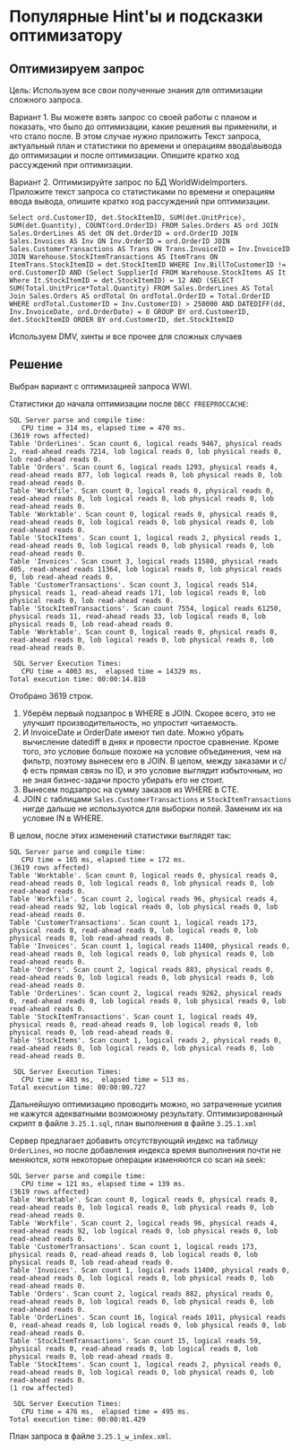 # Популярные Hint'ы и подсказки оптимизатору

## Оптимизируем запрос

Цель: Используем все свои полученные знания для оптимизации сложного запроса.

Вариант 1. Вы можете взять запрос со своей работы с планом и показать, что было до оптимизации,
какие решения вы применили, и что стало после. В этом случае нужно приложить Текст запроса,
актуальный план и статистики по времени и операциям ввода\вывода до оптимизации и после оптимизации.
Опишите кратко ход рассуждений при оптимизации.

Вариант 2. Оптимизируйте запрос по БД WorldWideImporters. Приложите текст запроса со статистиками
по времени и операциям ввода вывода, опишите кратко ход рассуждений при оптимизации.
```
Select ord.CustomerID, det.StockItemID, SUM(det.UnitPrice), SUM(det.Quantity), COUNT(ord.OrderID) FROM Sales.Orders AS ord JOIN Sales.OrderLines AS det ON det.OrderID = ord.OrderID JOIN Sales.Invoices AS Inv ON Inv.OrderID = ord.OrderID JOIN Sales.CustomerTransactions AS Trans ON Trans.InvoiceID = Inv.InvoiceID JOIN Warehouse.StockItemTransactions AS ItemTrans ON ItemTrans.StockItemID = det.StockItemID WHERE Inv.BillToCustomerID != ord.CustomerID AND (Select SupplierId FROM Warehouse.StockItems AS It Where It.StockItemID = det.StockItemID) = 12 AND (SELECT SUM(Total.UnitPrice*Total.Quantity) FROM Sales.OrderLines AS Total Join Sales.Orders AS ordTotal On ordTotal.OrderID = Total.OrderID WHERE ordTotal.CustomerID = Inv.CustomerID) > 250000 AND DATEDIFF(dd, Inv.InvoiceDate, ord.OrderDate) = 0 GROUP BY ord.CustomerID, det.StockItemID ORDER BY ord.CustomerID, det.StockItemID
```

Используем DMV, хинты и все прочее для сложных случаев

## Решение

Выбран вариант с оптимизацией запроса WWI.

Статистики до начала оптимизации после `DBCC FREEPROCCACHE`:

```
SQL Server parse and compile time:
   CPU time = 314 ms, elapsed time = 470 ms.
(3619 rows affected)
Table 'OrderLines'. Scan count 6, logical reads 9467, physical reads 2, read-ahead reads 7214, lob logical reads 0, lob physical reads 0, lob read-ahead reads 0.
Table 'Orders'. Scan count 6, logical reads 1293, physical reads 4, read-ahead reads 877, lob logical reads 0, lob physical reads 0, lob read-ahead reads 0.
Table 'Workfile'. Scan count 0, logical reads 0, physical reads 0, read-ahead reads 0, lob logical reads 0, lob physical reads 0, lob read-ahead reads 0.
Table 'Worktable'. Scan count 0, logical reads 0, physical reads 0, read-ahead reads 0, lob logical reads 0, lob physical reads 0, lob read-ahead reads 0.
Table 'StockItems'. Scan count 1, logical reads 2, physical reads 1, read-ahead reads 0, lob logical reads 0, lob physical reads 0, lob read-ahead reads 0.
Table 'Invoices'. Scan count 3, logical reads 11580, physical reads 405, read-ahead reads 11364, lob logical reads 0, lob physical reads 0, lob read-ahead reads 0.
Table 'CustomerTransactions'. Scan count 3, logical reads 514, physical reads 1, read-ahead reads 171, lob logical reads 0, lob physical reads 0, lob read-ahead reads 0.
Table 'StockItemTransactions'. Scan count 7554, logical reads 61250, physical reads 11, read-ahead reads 33, lob logical reads 0, lob physical reads 0, lob read-ahead reads 0.
Table 'Worktable'. Scan count 0, logical reads 0, physical reads 0, read-ahead reads 0, lob logical reads 0, lob physical reads 0, lob read-ahead reads 0.

 SQL Server Execution Times:
   CPU time = 4003 ms,  elapsed time = 14329 ms.
Total execution time: 00:00:14.810
```

Отобрано 3619 строк.

1. Уберём первый подзапрос в WHERE в JOIN. Скорее всего, это не улучшит производительность, но упростит читаемость.
2. И InvoiceDate и OrderDate имеют тип date. Можно убрать вычисление datediff в днях и провести простое сравнение.
Кроме того, это условие больше похоже на условие объединения, чем на фильтр, поэтому вынесем его в JOIN.
В целом, между заказами и с/ф есть прямая связь по ID, и это условие выглядит избыточным, но не зная бизнес-задачи
просто убирать его не стоит.
3. Вынесем подзапрос на сумму заказов из WHERE в CTE.
4. JOIN с таблицами `Sales.CustomerTransactions` и `StockItemTransactions` нигде дальше не используются для выборки полей.
Заменим их на условие IN в WHERE.

В целом, после этих изменений статистики выглядят так:
```
SQL Server parse and compile time:
   CPU time = 165 ms, elapsed time = 172 ms.
(3619 rows affected)
Table 'Worktable'. Scan count 0, logical reads 0, physical reads 0, read-ahead reads 0, lob logical reads 0, lob physical reads 0, lob read-ahead reads 0.
Table 'Workfile'. Scan count 2, logical reads 96, physical reads 4, read-ahead reads 92, lob logical reads 0, lob physical reads 0, lob read-ahead reads 0.
Table 'CustomerTransactions'. Scan count 1, logical reads 173, physical reads 0, read-ahead reads 0, lob logical reads 0, lob physical reads 0, lob read-ahead reads 0.
Table 'Invoices'. Scan count 1, logical reads 11400, physical reads 0, read-ahead reads 0, lob logical reads 0, lob physical reads 0, lob read-ahead reads 0.
Table 'Orders'. Scan count 2, logical reads 883, physical reads 0, read-ahead reads 0, lob logical reads 0, lob physical reads 0, lob read-ahead reads 0.
Table 'OrderLines'. Scan count 2, logical reads 9262, physical reads 0, read-ahead reads 0, lob logical reads 0, lob physical reads 0, lob read-ahead reads 0.
Table 'StockItemTransactions'. Scan count 1, logical reads 49, physical reads 0, read-ahead reads 0, lob logical reads 0, lob physical reads 0, lob read-ahead reads 0.
Table 'StockItems'. Scan count 1, logical reads 2, physical reads 0, read-ahead reads 0, lob logical reads 0, lob physical reads 0, lob read-ahead reads 0.

 SQL Server Execution Times:
   CPU time = 483 ms,  elapsed time = 513 ms.
Total execution time: 00:00:00.727
```

Дальнейшую оптимизацию проводить можно, но затраченные усилия не кажутся адекватными возможному результату.
Оптимизированный скрипт в файле `3.25.1.sql`, план выполнения в файле `3.25.1.xml`

Сервер предлагает добавить отсутствующий индекс на таблицу `OrderLines`, но после добавления индекса время выполнения почти не меняются, хотя некоторые операции изменяются со scan на seek:
```
SQL Server parse and compile time:
   CPU time = 121 ms, elapsed time = 139 ms.
(3619 rows affected)
Table 'Worktable'. Scan count 0, logical reads 0, physical reads 0, read-ahead reads 0, lob logical reads 0, lob physical reads 0, lob read-ahead reads 0.
Table 'Workfile'. Scan count 2, logical reads 96, physical reads 4, read-ahead reads 92, lob logical reads 0, lob physical reads 0, lob read-ahead reads 0.
Table 'CustomerTransactions'. Scan count 1, logical reads 173, physical reads 0, read-ahead reads 0, lob logical reads 0, lob physical reads 0, lob read-ahead reads 0.
Table 'Invoices'. Scan count 1, logical reads 11400, physical reads 0, read-ahead reads 0, lob logical reads 0, lob physical reads 0, lob read-ahead reads 0.
Table 'Orders'. Scan count 2, logical reads 882, physical reads 0, read-ahead reads 0, lob logical reads 0, lob physical reads 0, lob read-ahead reads 0.
Table 'OrderLines'. Scan count 16, logical reads 1011, physical reads 0, read-ahead reads 0, lob logical reads 0, lob physical reads 0, lob read-ahead reads 0.
Table 'StockItemTransactions'. Scan count 15, logical reads 59, physical reads 0, read-ahead reads 0, lob logical reads 0, lob physical reads 0, lob read-ahead reads 0.
Table 'StockItems'. Scan count 1, logical reads 2, physical reads 0, read-ahead reads 0, lob logical reads 0, lob physical reads 0, lob read-ahead reads 0.
(1 row affected)

 SQL Server Execution Times:
   CPU time = 476 ms,  elapsed time = 495 ms.
Total execution time: 00:00:01.429
```
План запроса в файле `3.25.1_w_index.xml`.
